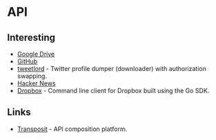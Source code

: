 # API

## Interesting

- [Google Drive](https://github.com/prasmussen/gdrive)
- [GitHub](https://developer.github.com/v3/)
- [tweetlord](https://github.com/snovvcrash/tweetlord) - Twitter profile dumper (downloader) with authorization swapping.
- [Hacker News](https://github.com/HackerNews/API)
- [Dropbox](https://github.com/dropbox/dbxcli) - Command line client for Dropbox built using the Go SDK.

## Links

- [Transposit](https://www.transposit.com/) - API composition platform.
